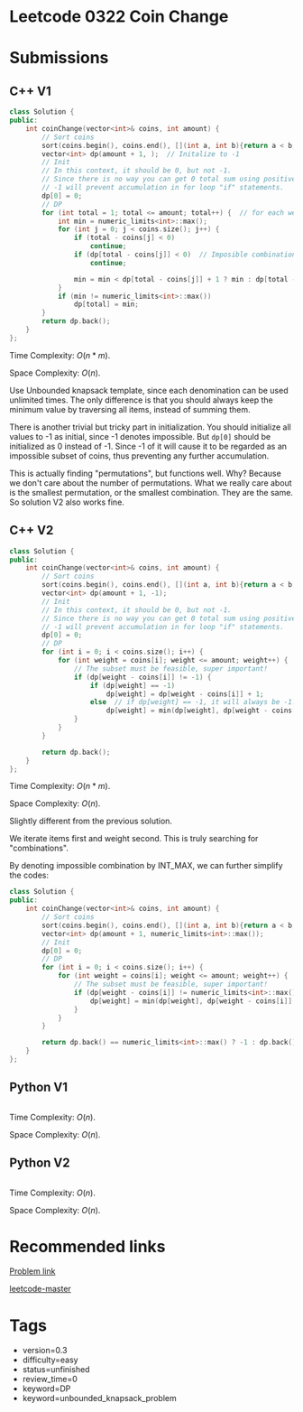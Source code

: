 # Leetcode 0322 Coin Change

# Submissions

## C++ V1

```C++
class Solution {
public:
    int coinChange(vector<int>& coins, int amount) {
        // Sort coins
        sort(coins.begin(), coins.end(), [](int a, int b){return a < b;});
        vector<int> dp(amount + 1, );  // Initalize to -1
        // Init
        // In this context, it should be 0, but not -1. 
        // Since there is no way you can get 0 total sum using positive coins, but it should not be -1.
        // -1 will prevent accumulation in for loop "if" statements.
        dp[0] = 0;  
        // DP
        for (int total = 1; total <= amount; total++) {  // for each weight
            int min = numeric_limits<int>::max();
            for (int j = 0; j < coins.size(); j++) {
                if (total - coins[j] < 0) 
                    continue;
                if (dp[total - coins[j]] < 0)  // Imposible combination
                    continue;

                min = min < dp[total - coins[j]] + 1 ? min : dp[total - coins[j]] + 1;
            }
            if (min != numeric_limits<int>::max())
                dp[total] = min;
        }
        return dp.back();
    }
};
```

Time Complexity: $O(n * m)$.

Space Complexity: $O(n)$.

Use Unbounded knapsack template, since each denomination can be used unlimited times.
The only difference is that you should always keep the minimum value by traversing all items, instead of summing them.

There is another trivial but tricky part in initialization. You should initialize all values to -1 as initial, since -1 denotes impossible. But `dp[0]` should be initialized as 0 instead of -1. Since -1 of it will cause it to be regarded as an impossible subset of coins, thus preventing any further accumulation.

This is actually finding "permutations", but functions well. Why? Because we don't care about the number of permutations. What we really care about is the smallest permutation, or the smallest combination. They are the same. So solution V2 also works fine.

## C++ V2

```C++
class Solution {
public:
    int coinChange(vector<int>& coins, int amount) {
        // Sort coins
        sort(coins.begin(), coins.end(), [](int a, int b){return a < b;});
        vector<int> dp(amount + 1, -1);
        // Init
        // In this context, it should be 0, but not -1. 
        // Since there is no way you can get 0 total sum using positive coins, but it should not be -1.
        // -1 will prevent accumulation in for loop "if" statements.
        dp[0] = 0;  
        // DP
        for (int i = 0; i < coins.size(); i++) {
            for (int weight = coins[i]; weight <= amount; weight++) {
                // The subset must be feasible, super important!
                if (dp[weight - coins[i]] != -1) {
                    if (dp[weight] == -1) 
                        dp[weight] = dp[weight - coins[i]] + 1;
                    else  // if dp[weight] == -1, it will always be -1!
                        dp[weight] = min(dp[weight], dp[weight - coins[i]] + 1);
                }
            }
        }

        return dp.back();
    }
};
```

Time Complexity: $O(n * m)$.

Space Complexity: $O(n)$.

Slightly different from the previous solution.

We iterate items first and weight second. This is truly searching for "combinations".

By denoting impossible combination by INT_MAX, we can further simplify the codes:

```C++
class Solution {
public:
    int coinChange(vector<int>& coins, int amount) {
        // Sort coins
        sort(coins.begin(), coins.end(), [](int a, int b){return a < b;});
        vector<int> dp(amount + 1, numeric_limits<int>::max());
        // Init
        dp[0] = 0;  
        // DP
        for (int i = 0; i < coins.size(); i++) {
            for (int weight = coins[i]; weight <= amount; weight++) {
                // The subset must be feasible, super important!
                if (dp[weight - coins[i]] != numeric_limits<int>::max()) {
                    dp[weight] = min(dp[weight], dp[weight - coins[i]] + 1);
                }
            }
        }

        return dp.back() == numeric_limits<int>::max() ? -1 : dp.back();
    }
};
```

## Python V1

```python
```

Time Complexity: $O(n)$.

Space Complexity: $O(n)$.


## Python V2

```python

```

Time Complexity: $O(n)$.

Space Complexity: $O(n)$.


# Recommended links

[Problem link](https://leetcode.com/problems/coin-change/description/)

[leetcode-master](https://github.com/youngyangyang04/leetcode-master/blob/master/problems/0322.%E9%9B%B6%E9%92%B1%E5%85%91%E6%8D%A2.md)


# Tags

- version=0.3
- difficulty=easy
- status=unfinished
- review_time=0
- keyword=DP
- keyword=unbounded_knapsack_problem